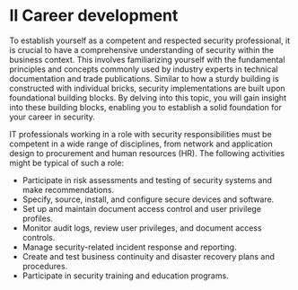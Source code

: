 # II Career development

To establish yourself as a competent and respected security professional, it is crucial to have a comprehensive understanding of security within the business context. This involves familiarizing yourself with the fundamental principles and concepts commonly used by industry experts in technical documentation and trade publications. Similar to how a sturdy building is constructed with individual bricks, security implementations are built upon foundational building blocks. By delving into this topic, you will gain insight into these building blocks, enabling you to establish a solid foundation for your career in security.

IT professionals working in a role with security responsibilities must be competent in a wide range of disciplines, from network and application design to procurement and human resources (HR). The following activities might be typical of such a role:

* Participate in risk assessments and testing of security systems and make recommendations.
* Specify, source, install, and configure secure devices and software.
* Set up and maintain document access control and user privilege profiles.
* Monitor audit logs, review user privileges, and document access controls.
* Manage security-related incident response and reporting.
* Create and test business continuity and disaster recovery plans and procedures.
* Participate in security training and education programs.
